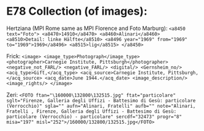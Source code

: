 # E78 Collection (of images):

Hertziana (MPI Rome same as MPI Florence and Foto Marburg):
`<a8450 text="Foto">
  <a8470>14910</a8470>
  <a8460>Alinari</a8460>
  <a8510>Detail: linke Hälfte</a8510>
  <a8496 year="1969" from="1969" to="1969">1969</a8496>
  <a8515>lig</a8515>
</a8450>`

Frick:
`<image>
            <image_type>Photograph</image_type>
            <photographer>Carnegie Institute, Pittsburgh</photographer>
            <negative_not_FARL/>
            <negative_FARL/>
            <digital/>
            <Gernsheim_no/>
            <acq_type>Gift,</acq_type>
            <acq_source>Carnegie Institute, Pittsburgh,</acq_source>
            <acq_date>June 1944.</acq_date>
            <image_description/>
            <image_rights/>
</image>`

Zeri:
`
<FOTO ftan="\160000\132800\132515.jpg"
            ftat="particolare"
            sglt="Firenze, Galleria degli Uffizi - Battesimo di Gesù: particolare (Verrocchio)"
            sgla=""
            aufn="Alinari, Fratelli"
            aufb=""
            note="Alinari, Fratelli , Firenze, Galleria degli Uffizi - Battesimo di Gesù: particolare (Verrocchio) - particolare"
            sercdf="32473"
            progr="8"
            misa="197"
misl="252">/160000/132800/132515.jpg</FOTO>
`

